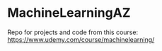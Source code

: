 # MachineLearningAZ
Repo for projects and code from this course: https://www.udemy.com/course/machinelearning/
